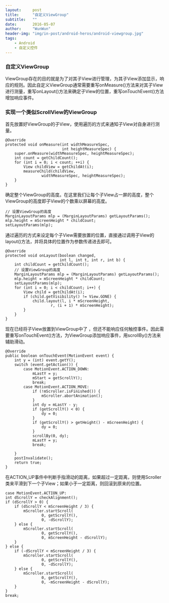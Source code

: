 ```yaml
---
layout:     post
title:      "自定义ViewGroup"
subtitle:   ""
date:       2016-05-07
author:     "WunWun"
header-img: "img/in-post/android-heros/android-viewgroup.jpg"
tags:
    - Android
    - 自定义控件
---
```


### 自定义ViewGroup

ViewGroup存在的目的就是为了对其子View进行管理，为其子View添加显示，响应的规则。因此自定义ViewGroup通常需要重写onMeasure()方法来对其子View进行测量，重写onLayout()方法来确定子View的位置，重写onTouchEvent()方法增加响应事件。



### 实现一个类似ScrollView的ViewGroup

首先放置好ViewGroup的子View，使用遍历的方式来通知子View对自身进行测量。

	@Override
    protected void onMeasure(int widthMeasureSpec,
                             int heightMeasureSpec) {
        super.onMeasure(widthMeasureSpec, heightMeasureSpec);
        int count = getChildCount();
        for (int i = 0; i < count; ++i) {
            View childView = getChildAt(i);
            measureChild(childView,
                    widthMeasureSpec, heightMeasureSpec);
        }
    }

确定整个ViewGroup的高度。在这里我们让每个子View占一屏的高度，整个ViewGroup的高度即子View的个数乘以屏幕的高度。

    // 设置ViewGroup的高度
    MarginLayoutParams mlp = (MarginLayoutParams) getLayoutParams();
    mlp.height = mScreenHeight * childCount;
    setLayoutParams(mlp);

通过遍历的方式来设定每个子View需要放置的位置，直接通过调用子View的layout()方法，并将具体的位置作为参数传递进去即可。

	@Override
    protected void onLayout(boolean changed,
                            int l, int t, int r, int b) {
        int childCount = getChildCount();
        // 设置ViewGroup的高度
        MarginLayoutParams mlp = (MarginLayoutParams) getLayoutParams();
        mlp.height = mScreenHeight * childCount;
        setLayoutParams(mlp);
        for (int i = 0; i < childCount; i++) {
            View child = getChildAt(i);
            if (child.getVisibility() != View.GONE) {
                child.layout(l, i * mScreenHeight,
                        r, (i + 1) * mScreenHeight);
            }
        }
    }

现在已经将子View放置到ViewGroup中了 ，但还不能响应任何触控事件。因此需要重写onTouchEvent()方法，为ViewGroup添加响应事件，用scrollBy()方法来辅助滑动。

	@Override
    public boolean onTouchEvent(MotionEvent event) {
        int y = (int) event.getY();
        switch (event.getAction()) {
            case MotionEvent.ACTION_DOWN:
                mLastY = y;
                mStart = getScrollY();
                break;
            case MotionEvent.ACTION_MOVE:
                if (!mScroller.isFinished()) {
                    mScroller.abortAnimation();
                }
                int dy = mLastY - y;
                if (getScrollY() < 0) {
                    dy = 0;
                }
                if (getScrollY() > getHeight() - mScreenHeight) {
                    dy = 0;
                }
                scrollBy(0, dy);
                mLastY = y;
                break;
            
        }
        postInvalidate();
        return true;
    }

在ACTION_UP事件中判断手指滑动的距离，如果超过一定距离，则使用Scroller类来平滑到下一个子View；如果小于一定距离，则回滚到原来的位置。

	case MotionEvent.ACTION_UP:
    int dScrollY = checkAlignment();
    if (dScrollY > 0) {
        if (dScrollY < mScreenHeight / 3) {
            mScroller.startScroll(
                    0, getScrollY(),
                    0, -dScrollY);
        } else {
            mScroller.startScroll(
                    0, getScrollY(),
                    0, mScreenHeight - dScrollY);
        }
    } else {
        if (-dScrollY < mScreenHeight / 3) {
            mScroller.startScroll(
                    0, getScrollY(),
                    0, -dScrollY);
        } else {
            mScroller.startScroll(
                    0, getScrollY(),
                    0, -mScreenHeight - dScrollY);
        }
    }
    break;

